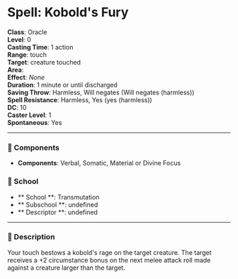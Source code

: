 
# Spell: Kobold's Fury
**Class**: Oracle  
**Level**: 0  
**Casting Time**: 1 action  
**Range**: touch  
**Target**: creature touched  
**Area**:   
**Effect**: _None_  
**Duration**: 1 minute or until discharged  
**Saving Throw**: Harmless, Will negates (Will negates (harmless))  
**Spell Resistance**: Harmless, Yes (yes (harmless))  
**DC**: 10  
**Caster Level**: 1  
**Spontaneous**: Yes

---

### 🔮 Components
- **Components**: Verbal, Somatic, Material or Divine Focus

### 🏫 School
- ** School **: Transmutation
- ** Subschool **: undefined
- ** Descriptor **: undefined
---

### 📜 Description
Your touch bestows a kobold's rage on the target creature. The target receives a +2 circumstance bonus on the next melee attack roll made against a creature larger than the target.
